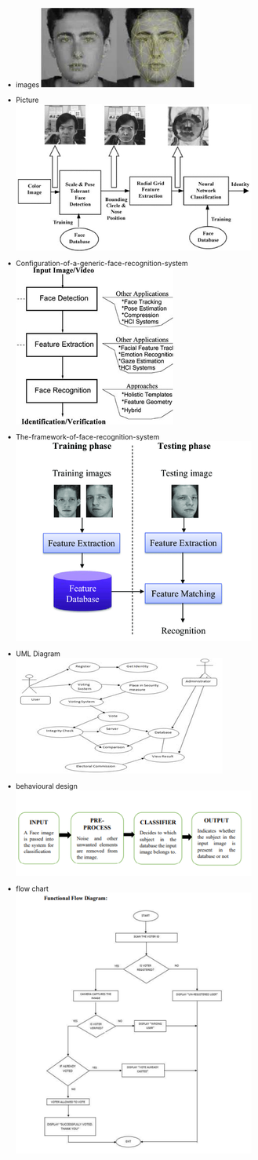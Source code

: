 - images
![images](https://github.com/Prawalika13/stepin_mini-voting-system/blob/f5328baaee1a31547321f20b2371a43221fe0f90/5_Images/images.jpg)


- Picture
![Picture](https://github.com/Prawalika13/stepin_mini-voting-system/blob/9d29188e305d864c27c1f3121d48cc1ea23aed99/5_Images/1-s2.0-S0031320301001170-gr1.jpg)


- Configuration-of-a-generic-face-recognition-system
![Configuration-of-a-generic-face-recognition-system](https://github.com/Prawalika13/stepin_mini-voting-system/blob/4521d25627ff1f1e208c8dc2d7f335eb234485c2/5_Images/Configuration-of-a-generic-face-recognition-system_Q320.jpg)


- The-framework-of-face-recognition-system
![The-framework-of-face-recognition-system](https://github.com/Prawalika13/stepin_mini-voting-system/blob/4521d25627ff1f1e208c8dc2d7f335eb234485c2/5_Images/The-framework-of-face-recognition-system.png)


- UML Diagram
![UML Diagram](https://github.com/Prawalika13/stepin_mini-voting-system/blob/f5328baaee1a31547321f20b2371a43221fe0f90/5_Images/UML%20Diagram.png)


- behavioural design
![behavioural design](https://github.com/Prawalika13/stepin_mini-voting-system/blob/f5328baaee1a31547321f20b2371a43221fe0f90/5_Images/behavioural%20design.png)


- flow chart
![flow chart](https://github.com/Prawalika13/stepin_mini-voting-system/blob/f5328baaee1a31547321f20b2371a43221fe0f90/5_Images/flow%20chart.png)


